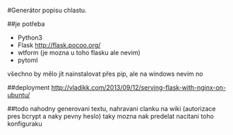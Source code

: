 #Generátor popisu chlastu.

##je potřeba
* Python3
* Flask http://flask.pocoo.org/
* wtform (je mozna u toho flasku ale nevim)
* pytoml

všechno by mělo jít nainstalovat přes pip, ale na windows nevim no

##deployment
http://vladikk.com/2013/09/12/serving-flask-with-nginx-on-ubuntu/

##todo
nahodny generovani textu, nahravani clanku na wiki (autorizace pres bcrypt a naky pevny heslo)
taky mozna nak predelat nacitani toho konfiguraku

